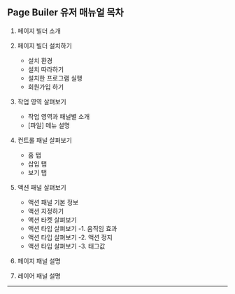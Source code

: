 ## Page Builer 유저 매뉴얼 목차

1. 페이지 빌더 소개
2. 페이지 빌더 설치하기
    * 설치 환경
    * 설치 따라하기
    * 설치한 프로그램 실행
    * 회원가입 하기

3. 작업 영역 살펴보기

    * 작업 영역과 패널별 소개
    * [파일] 메뉴 설명

4. 컨트롤 패널 살펴보기

    * 홈 탭 
    * 삽입 탭 
    * 보기 탭

5. 액션 패널 살펴보기

    * 액션 패널 기본 정보
    * 액션 지정하기
    * 액션 타켓 살펴보기
    * 액션 타입 살펴보기 -1. 움직임 효과
    * 액션 타입 살펴보기 -2. 액션 정지
    * 액션 타입 살펴보기 -3. 태그값


6. 페이지 패널 설명
7. 레이어 패널 설명


---
